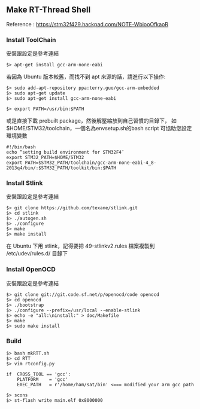 Make RT-Thread Shell
--------------------
Reference : https://stm32f429.hackpad.com/NOTE-WbiooOfkaoR

### Install ToolChain
安裝跟設定是參考連結
```
$> apt-get install gcc-arm-none-eabi
```

若因為 Ubuntu 版本較舊，而找不到 apt 來源的話，請進行以下操作:
```
$> sudo add-apt-repository ppa:terry.guo/gcc-arm-embedded
$> sudo apt-get update
$> sudo apt-get install gcc-arm-none-eabi
```
```
$> export PATH=/usr/bin:$PATH
```

或是直接下載 prebuilt package，然後解壓縮放到自己習慣的目錄下，
如 $HOME/STM32/toolchain，一個名為envsetup.sh的bash script 可協助您設定環境變數

```
#!/bin/bash
echo “setting build environment for STM32F4″
export STM32_PATH=$HOME/STM32
export PATH=$STM32_PATH/toolchain/gcc-arm-none-eabi-4_8-2013q4/bin/:$STM32_PATH/toolkit/bin:$PATH
```

### Install Stlink
安裝跟設定是參考連結
```
$> git clone https://github.com/texane/stlink.git
$> cd stlink
$> ./autogen.sh
$> ./configure
$> make
$> make install
```
在 Ubuntu 下用 stlink，記得要把 49-stlinkv2.rules 檔案複製到 /etc/udev/rules.d/ 目錄下

### Install OpenOCD
安裝跟設定是參考連結
```
$> git clone git://git.code.sf.net/p/openocd/code openocd
$> cd openocd
$> ./bootstrap
$> ./configure --prefix=/usr/local --enable-stlink
$> echo -e "all:\ninstall:" > doc/Makefile
$> make
$> sudo make install

```

### Build
```
$> bash mkRTT.sh
$> cd RTT
$> vim rtconfig.py
```
```
if  CROSS_TOOL == 'gcc':                                                        
    PLATFORM    = 'gcc'                                                         
    EXEC_PATH   = r'/home/ham/sat/bin' <=== modified your arm gcc path
```
```
$> scons
$> st-flash write main.elf 0x8000000
```
